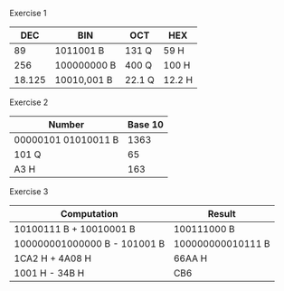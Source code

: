 Exercise 1

| DEC | BIN | OCT | HEX |
| - | - | - | - |
| 89 | 1011001 B | 131 Q | 59 H |
| 256 | 100000000 B | 400 Q | 100 H |
| 18.125 | 10010,001 B | 22.1 Q | 12.2 H |

Exercise 2

| Number | Base 10 |
| - | - |
| 00000101 01010011 B| 1363 |
| 101 Q | 65 | 
| A3 H | 163 |

Exercise 3

| Computation | Result | 
| - | - | 
| 10100111 B + 10010001 B | 100111000 B | 
| 100000001000000 B - 101001 B | 100000000010111 B | 
| 1CA2 H + 4A08 H | 66AA H |
| 1001 H - 34B H | CB6 |
